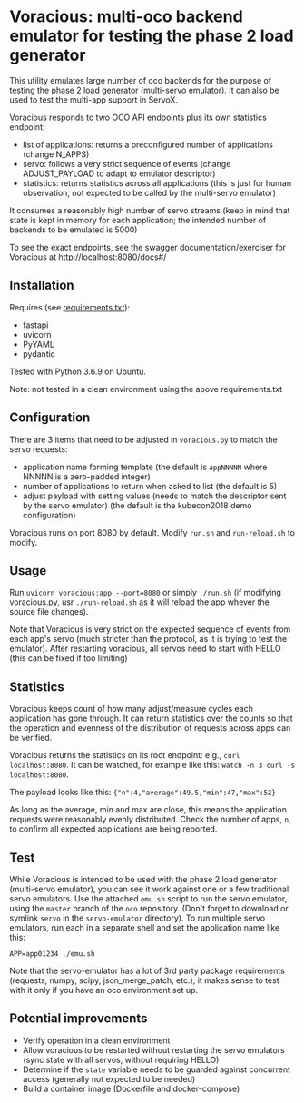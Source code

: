 # Voracious: multi-oco backend emulator for testing the phase 2 load generator

This utility emulates large number of oco backends for the purpose of testing the phase 2 load generator (multi-servo emulator). It can also be used to test the multi-app support in ServoX.

Voracious responds to two OCO API endpoints plus its own statistics endpoint:

* list of applications: returns a preconfigured number of applications (change N_APPS)
* servo: follows a very strict sequence of events (change ADJUST_PAYLOAD to adapt to emulator descriptor)
* statistics: returns statistics across all applications (this is just for human observation, not expected to be called by the multi-servo emulator)

It consumes a reasonably high number of servo streams (keep in mind that state is kept in memory for each application; the intended number of backends to be emulated is 5000)

To see the exact endpoints, see the swagger documentation/exerciser for Voracious at http://localhost:8080/docs#/

## Installation

Requires (see [requirements.txt](requirements.txt)):
- fastapi
- uvicorn
- PyYAML
- pydantic

Tested with Python 3.6.9 on Ubuntu.

Note: not tested in a clean environment using the above requirements.txt

## Configuration

There are 3 items that need to be adjusted in `voracious.py` to match the servo requests:

* application name forming template (the default is `appNNNNN` where NNNNN is a zero-padded integer)
* number of applications to return when asked to list (the default is 5)
* adjust payload with setting values (needs to match the descriptor sent by the servo emulator) (the default is the kubecon2018 demo configuration)

Voracious runs on port 8080 by default. Modify `run.sh` and `run-reload.sh` to modify.

## Usage

Run `uvicorn voracious:app --port=8080` or simply `./run.sh` (if modifying voracious.py, usr `./run-reload.sh` as it will reload the app whever the source file changes).

Note that Voracious is very strict on the expected sequence of events from each app's servo (much stricter than the protocol, as it is trying to test the emulator). After restarting voracious, all servos need to start with HELLO (this can be fixed if too limiting)

## Statistics

Voracious keeps count of how many adjust/measure cycles each application has gone through. It can return statistics over the 
counts so that the operation and evenness of the distribution of requests across apps can be verified.

Voracious returns the statistics on its root endpoint: e.g., `curl localhost:8080`. It can be watched, for example like this: 
`watch -n 3 curl -s localhost:8080`.

The payload looks like this: `{"n":4,"average":49.5,"min":47,"max":52}`

As long as the average, min and max are close, this means the application requests were reasonably evenly distributed. Check the number of apps, `n`, to confirm all expected applications are being reported.

## Test

While Voracious is intended to be used with the phase 2 load generator (multi-servo emulator), you can see it work against one or a few traditional servo emulators. Use the attached `emu.sh` script to run the servo emulator, using the `master` branch of the `oco` repository. (Don't forget to download or symlink `servo` in the `servo-emulator` directory). To run multiple servo emulators, run each in a separate shell and set the application name like this:

`APP=app01234 ./emu.sh`

Note that the servo-emulator has a lot of 3rd party package requirements (requests, numpy, scipy, json_merge_patch, etc.);
it makes sense to test with it only if you have an oco environment set up.

## Potential improvements

* Verify operation in a clean environment
* Allow voracious to be restarted without restarting the servo emulators (sync state with all servos, without requiring HELLO)
* Determine if the `state` variable needs to be guarded against concurrent access (generally not expected to be needed)
* Build a container image (Dockerfile and docker-compose)